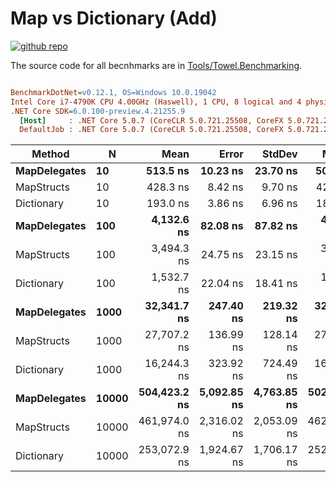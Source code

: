 # Map vs Dictionary (Add)

<a href="https://github.com/ZacharyPatten/Towel" alt="Github Repository"><img alt="github repo" src="https://img.shields.io/badge/github-repo-black?logo=github&amp;style=flat" title="Go To Github Repo" alt="Github Repository"></a>

The source code for all becnhmarks are in [Tools/Towel.Benchmarking](https://github.com/ZacharyPatten/Towel/tree/main/Tools/Towel_Benchmarking).

``` ini

BenchmarkDotNet=v0.12.1, OS=Windows 10.0.19042
Intel Core i7-4790K CPU 4.00GHz (Haswell), 1 CPU, 8 logical and 4 physical cores
.NET Core SDK=6.0.100-preview.4.21255.9
  [Host]     : .NET Core 5.0.7 (CoreCLR 5.0.721.25508, CoreFX 5.0.721.25508), X64 RyuJIT
  DefaultJob : .NET Core 5.0.7 (CoreCLR 5.0.721.25508, CoreFX 5.0.721.25508), X64 RyuJIT


```
|       Method |     N |         Mean |       Error |      StdDev |       Median |
|------------- |------ |-------------:|------------:|------------:|-------------:|
| **MapDelegates** |    **10** |     **513.5 ns** |    **10.23 ns** |    **23.70 ns** |     **504.5 ns** |
|   MapStructs |    10 |     428.3 ns |     8.42 ns |     9.70 ns |     426.7 ns |
|   Dictionary |    10 |     193.0 ns |     3.86 ns |     6.96 ns |     189.7 ns |
| **MapDelegates** |   **100** |   **4,132.6 ns** |    **82.08 ns** |    **87.82 ns** |   **4,108.1 ns** |
|   MapStructs |   100 |   3,494.3 ns |    24.75 ns |    23.15 ns |   3,491.9 ns |
|   Dictionary |   100 |   1,532.7 ns |    22.04 ns |    18.41 ns |   1,526.3 ns |
| **MapDelegates** |  **1000** |  **32,341.7 ns** |   **247.40 ns** |   **219.32 ns** |  **32,399.8 ns** |
|   MapStructs |  1000 |  27,707.2 ns |   136.99 ns |   128.14 ns |  27,683.7 ns |
|   Dictionary |  1000 |  16,244.3 ns |   323.92 ns |   724.49 ns |  16,007.0 ns |
| **MapDelegates** | **10000** | **504,423.2 ns** | **5,092.85 ns** | **4,763.85 ns** | **502,377.0 ns** |
|   MapStructs | 10000 | 461,974.0 ns | 2,316.02 ns | 2,053.09 ns | 462,227.0 ns |
|   Dictionary | 10000 | 253,072.9 ns | 1,924.67 ns | 1,706.17 ns | 252,354.0 ns |

